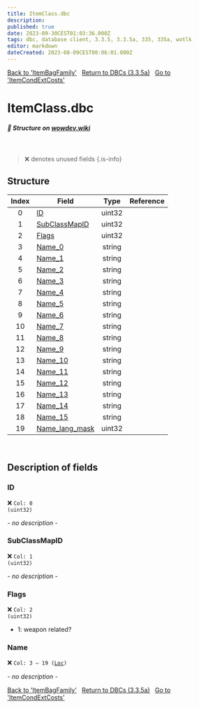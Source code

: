 ```yaml
---
title: ItemClass.dbc
description:
published: true
date: 2023-09-30CEST01:03:36.000Z
tags: dbc, database client, 3.3.5, 3.3.5a, 335, 335a, wotlk
editor: markdown
dateCreated: 2023-08-09CEST00:06:01.000Z
---
```

<a href="https://trinitycore.info/files/DBC/335/itembagfamily" class="mt-5 v-btn v-btn--depressed v-btn--flat v-btn--outlined theme--light v-size--default darkblue--text text--lighten-3"><span class="v-btn__content"><i aria-hidden="true" class="v-icon notranslate v-icon--left mdi mdi-arrow-left theme--light"></i><span>Back to 'ItemBagFamily'</span></span></a>&nbsp;&nbsp;&nbsp;<a href="https://trinitycore.info/files/DBC/335/DBC" class="mt-5 v-btn v-btn--depressed v-btn--flat v-btn--outlined theme--light v-size--default darkblue--text text--lighten-3"><span class="v-btn__content"><i aria-hidden="true" class="v-icon notranslate v-icon--left mdi mdi-home-outline theme--light"></i><span>Return to DBCs (3.3.5a)</span></span></a>&nbsp;&nbsp;&nbsp;<a href="https://trinitycore.info/files/DBC/335/itemcondextcosts" class="mt-5 v-btn v-btn--depressed v-btn--flat v-btn--outlined theme--light v-size--default darkblue--text text--lighten-3"><span class="v-btn__content"><span>Go to 'ItemCondExtCosts'</span><i aria-hidden="true" class="v-icon notranslate v-icon--right mdi mdi-arrow-right theme--light"></i></span></a>

# ItemClass.dbc
##### :pencil: Structure on [wowdev.wiki](https://wowdev.wiki/DB/ItemClass)
&nbsp;

> :x: denotes unused fields
{.is-info}


## Structure

| Index | Field | Type | Reference |
| :---: | --- | :---: | --- |
| 0 | [ID](#id-alt) | uint32 |  |
| 1 | [SubClassMapID](#subclassmapid) | uint32 |  |
| 2 | [Flags](#flags) | uint32 |  |
| 3 | [Name_0](#name-alt) | string |  |
| 4 | [Name_1](#name-alt) | string |  |
| 5 | [Name_2](#name-alt) | string |  |
| 6 | [Name_3](#name-alt) | string |  |
| 7 | [Name_4](#name-alt) | string |  |
| 8 | [Name_5](#name-alt) | string |  |
| 9 | [Name_6](#name-alt) | string |  |
| 10 | [Name_7](#name-alt) | string |  |
| 11 | [Name_8](#name-alt) | string |  |
| 12 | [Name_9](#name-alt) | string |  |
| 13 | [Name_10](#name-alt) | string |  |
| 14 | [Name_11](#name-alt) | string |  |
| 15 | [Name_12](#name-alt) | string |  |
| 16 | [Name_13](#name-alt) | string |  |
| 17 | [Name_14](#name-alt) | string |  |
| 18 | [Name_15](#name-alt) | string |  |
| 19 | [Name_lang_mask](#name-alt) | uint32 |  |
&nbsp;
## Description of fields

### ID <!-- {#id-alt} -->
:x: <code>Col: 0 (uint32)</code>

*- no description -*
&nbsp;

### SubClassMapID
:x: <code>Col: 1 (uint32)</code>

*- no description -*
&nbsp;

### Flags
:x: <code>Col: 2 (uint32)</code>

* 1: weapon related?
&nbsp;

### Name <!-- {#name-alt} -->
:x: <code>Col: 3 &ndash; 19 ([Loc](/how-to/localization))</code>

*- no description -*
&nbsp;

<a href="https://trinitycore.info/files/DBC/335/itembagfamily" class="mt-5 v-btn v-btn--depressed v-btn--flat v-btn--outlined theme--light v-size--default darkblue--text text--lighten-3"><span class="v-btn__content"><i aria-hidden="true" class="v-icon notranslate v-icon--left mdi mdi-arrow-left theme--light"></i><span>Back to 'ItemBagFamily'</span></span></a>&nbsp;&nbsp;&nbsp;<a href="https://trinitycore.info/files/DBC/335/DBC" class="mt-5 v-btn v-btn--depressed v-btn--flat v-btn--outlined theme--light v-size--default darkblue--text text--lighten-3"><span class="v-btn__content"><i aria-hidden="true" class="v-icon notranslate v-icon--left mdi mdi-home-outline theme--light"></i><span>Return to DBCs (3.3.5a)</span></span></a>&nbsp;&nbsp;&nbsp;<a href="https://trinitycore.info/files/DBC/335/itemcondextcosts" class="mt-5 v-btn v-btn--depressed v-btn--flat v-btn--outlined theme--light v-size--default darkblue--text text--lighten-3"><span class="v-btn__content"><span>Go to 'ItemCondExtCosts'</span><i aria-hidden="true" class="v-icon notranslate v-icon--right mdi mdi-arrow-right theme--light"></i></span></a>
